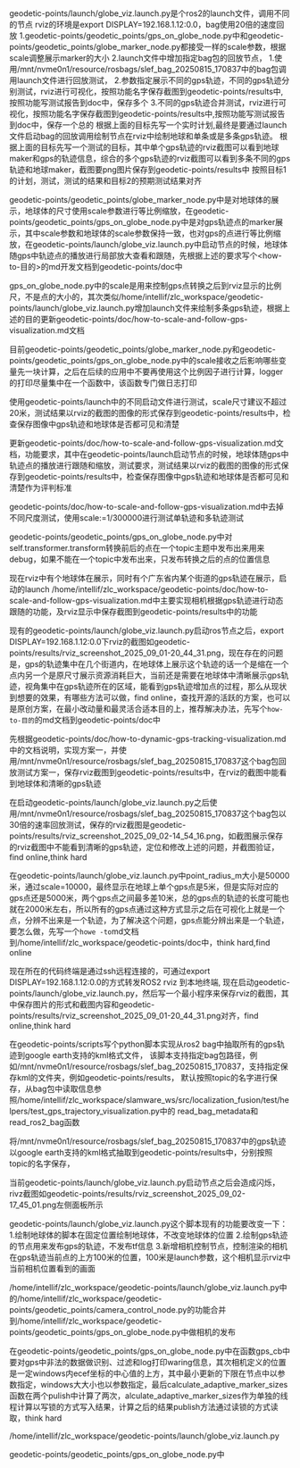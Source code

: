 <background>
geodetic-points/launch/globe_viz.launch.py是个ros2的launch文件，调用不同的节点
rviz的环境是export DISPLAY=192.168.1.12:0.0，bag使用20倍的速度回放
</background>
<need>
1.geodetic-points/geodetic_points/gps_on_globe_node.py中和geodetic-points/geodetic_points/globe_marker_node.py都接受一样的scale参数，根据scale调整展示marker的大小
2.launch文件中增加指定bag包的回放节点，
</need>
<test>
1.使用/mnt/nvme0n1/resource/rosbags/slef_bag_20250815_170837中的bag包调用launch文件进行回放测试，
2.参数指定展示不同的gps轨迹，不同的gps轨迹分别测试，rviz进行可视化，按照功能名字保存截图到geodetic-points/results中,按照功能写测试报告到doc中，保存多个
3.不同的gps轨迹合并测试，rviz进行可视化，按照功能名字保存截图到geodetic-points/results中,按照功能写测试报告到doc中，保存一个总的
</test>
<target1>
根据上面的目标先写一个实时计划,最终是要通过launch文件启动bag的回放调用绘制节点在rviz中绘制地球和单条或是多条gps轨迹。
</target1>
<target2>
根据上面的目标先写一个测试的目标，其中单个gps轨迹的rviz截图可以看到地球maker和gps的轨迹信息，综合的多个gps轨迹的rviz截图可以看到多条不同的gps轨迹和地球maker，截图要png图片保存到geodetic-points/results中
</target2>
<target3>
按照目标1的计划，测试，测试的结果和目标2的预期测试结果对齐
</target3>

geodetic-points/geodetic_points/globe_marker_node.py中是对地球体的展示，地球体的尺寸使用scale参数进行等比例缩放，在geodetic-points/geodetic_points/gps_on_globe_node.py中是对gps轨迹点的marker展示，其中scale参数和地球体的scale参数保持一致，也对gps的点进行等比例缩放，在geodetic-points/launch/globe_viz.launch.py中启动节点的时候，地球体随gps中轨迹点的播放进行局部放大查看和跟随，先根据上述的要求写个<how-to-目的>的md开发文档到geodetic-points/doc中

gps_on_globe_node.py中的scale是用来控制gps点转换之后到rviz显示的比例尺，不是点的大小的，其次类似/home/intellif/zlc_workspace/geodetic-points/launch/globe_viz.launch.py增加launch文件来绘制多条gps轨迹，根据上述的目的更新geodetic-points/doc/how-to-scale-and-follow-gps-visualization.md文档

目前geodetic-points/geodetic_points/globe_marker_node.py和geodetic-points/geodetic_points/gps_on_globe_node.py中的scale接收之后影响哪些变量先一块计算，之后在后续的应用中不要再使用这个比例因子进行计算，logger的打印尽量集中在一个函数中，该函数专门做日志打印


使用geodetic-points/launch中的不同启动文件进行测试，scale尺寸建议不超过20米，测试结果以rviz的截图的图像的形式保存到geodetic-points/results中，检查保存图像中gps轨迹和地球体是否都可见和清楚



更新geodetic-points/doc/how-to-scale-and-follow-gps-visualization.md文档，功能要求，其中在geodetic-points/launch启动节点的时候，地球体随gps中轨迹点的播放进行跟随和缩放，测试要求，测试结果以rviz的截图的图像的形式保存到geodetic-points/results中，检查保存图像中gps轨迹和地球体是否都可见和清楚作为评判标准


geodetic-points/doc/how-to-scale-and-follow-gps-visualization.md中去掉不同尺度测试，使用scale:=1/300000进行测试单轨迹和多轨迹测试


geodetic-points/geodetic_points/gps_on_globe_node.py中对self.transformer.transform转换前后的点在一个topic主题中发布出来用来debug，如果不能在一个topic中发布出来，只发布转换之后的点的位置信息

现在rviz中有个地球体在展示，同时有个广东省内某个街道的gps轨迹在展示，启动的launch
/home/intellif/zlc_workspace/geodetic-points/doc/how-to-scale-and-follow-gps-visualization.md中主要实现相机根据gps轨迹进行动态跟随的功能，及rviz显示中保存截图到geodetic-points/results中的功能



现有的geodetic-points/launch/globe_viz.launch.py启动ros节点之后，export DISPLAY=192.168.1.12:0.0下rviz的截图如geodetic-points/results/rviz_screenshot_2025_09_01-20_44_31.png，现在存在的问题是，gps的轨迹集中在几个街道内，在地球体上展示这个轨迹的话一个是缩在一个点内另一个是原尺寸展示资源消耗巨大，当前还是需要在地球体中清晰展示gps轨迹，视角集中在gps轨迹所在的区域，能看到gps轨迹增加点的过程，那么从现状到想要的效果，有哪些方法可以做，find online，查找开源的活跃的方案，也可以是原创方案，在最小改动量和最灵活合适本目的上，推荐解决办法，先写个`how-to-目的`的md文档到geodetic-points/doc中


先根据geodetic-points/doc/how-to-dynamic-gps-tracking-visualization.md中的文档说明，实现方案一，并使用/mnt/nvme0n1/resource/rosbags/slef_bag_20250815_170837这个bag包回放测试方案一，保存rviz截图到geodetic-points/results中，在rviz的截图中能看到地球体和清晰的gps轨迹

在启动geodetic-points/launch/globe_viz.launch.py之后使用/mnt/nvme0n1/resource/rosbags/slef_bag_20250815_170837这个bag包以30倍的速率回放测试，保存的rviz截图是geodetic-points/results/rviz_screenshot_2025_09_02-14_54_16.png，如截图展示保存的rviz截图中不能看到清晰的gps轨迹，定位和修改上述的问题，并截图验证，find online,think hard

在geodetic-points/launch/globe_viz.launch.py中point_radius_m大小是50000米，通过scale=10000，最终显示在地球上单个gps点是5米，但是实际对应的gps点还是5000米，两个gps点之间最多差10米，总的gps点的轨迹的长度可能也就在2000米左右，所以所有的gps点通过这种方式显示之后在可视化上就是一个点，分辨不出来是一个轨迹，为了解决这个问题，gps点能分辨出来是一个轨迹，要怎么做，先写一个`howe -to`md文档到/home/intellif/zlc_workspace/geodetic-points/doc中，think hard,find online


现在所在的代码终端是通过ssh远程连接的，可通过export DISPLAY=192.168.1.12:0.0的方式转发ROS2 rviz 到本地终端,
现在启动geodetic-points/launch/globe_viz.launch.py，然后写一个最小程序来保存rviz的截图，其中保存图片的形式和截图内容和geodetic-points/results/rviz_screenshot_2025_09_01-20_44_31.png对齐，find online,think hard


在geodetic-points/scripts写个python脚本实现从ros2 bag中抽取所有的gps轨迹到google earth支持的kml格式文件，
该脚本支持指定bag包路径，例如/mnt/nvme0n1/resource/rosbags/slef_bag_20250815_170837，支持指定保存kml的文件夹，例如geodetic-points/results，
默认按照topic的名字进行保存，从bag包中读取信息参照/home/intellif/zlc_workspace/slamware_ws/src/localization_fusion/test/helpers/test_gps_trajectory_visualization.py中的
read_bag_metadata和read_ros2_bag函数

将/mnt/nvme0n1/resource/rosbags/slef_bag_20250815_170837中的gps轨迹以google earth支持的kml格式抽取到geodetic-points/results中，分别按照topic的名字保存，




当前geodetic-points/launch/globe_viz.launch.py启动节点之后会造成闪烁，rivz截图如geodetic-points/results/rviz_screenshot_2025_09_02-17_45_01.png左侧面板所示




geodetic-points/launch/globe_viz.launch.py这个脚本现有的功能要改变一下：
1.绘制地球体的脚本在固定位置绘制地球体，不改变地球体的位置
2.绘制gps轨迹的节点用来发布gps的轨迹，不发布tf信息
3.新增相机控制节点，控制渲染的相机在gps轨迹当前点的上方100米的位置，100米是launch参数，这个相机显示rviz中当前相机位置看到的画面



/home/intellif/zlc_workspace/geodetic-points/launch/globe_viz.launch.py中的/home/intellif/zlc_workspace/geodetic-points/geodetic_points/camera_control_node.py的功能合并到/home/intellif/zlc_workspace/geodetic-points/geodetic_points/gps_on_globe_node.py中做相机的发布

在geodetic-points/geodetic_points/gps_on_globe_node.py中在函数gps_cb中要对gps中非法的数据做识别、过滤和log打印waring信息，其次相机定义的位置是一定windows内ecef坐标的中心值的上方，其中最小更新的下限在节点中以参数指定，windows大大小也以参数指定，最后calculate_adaptive_marker_sizes函数在两个pulish中计算了两次，alculate_adaptive_marker_sizes作为单独的线程计算以写锁的方式写入结果，计算之后的结果publish方法通过读锁的方式读取，think hard


/home/intellif/zlc_workspace/geodetic-points/launch/globe_viz.launch.py



geodetic-points/geodetic_points/gps_on_globe_node.py中



